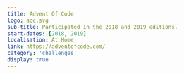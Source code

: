 ```yaml
---
title: Advent Of Code
logo: aoc.svg
sub-title: Participated in the 2018 and 2019 editions.
start-dates: [2018, 2019]
localisation: At Home
link: https://adventofcode.com/
category: 'challenges'
display: true
---
```

<!---
Gregoire Boiron <gregoire.boiron@gmail.com>
Copyright (c) 2018 Gregoire Boiron  All Rights Reserved.
--->

